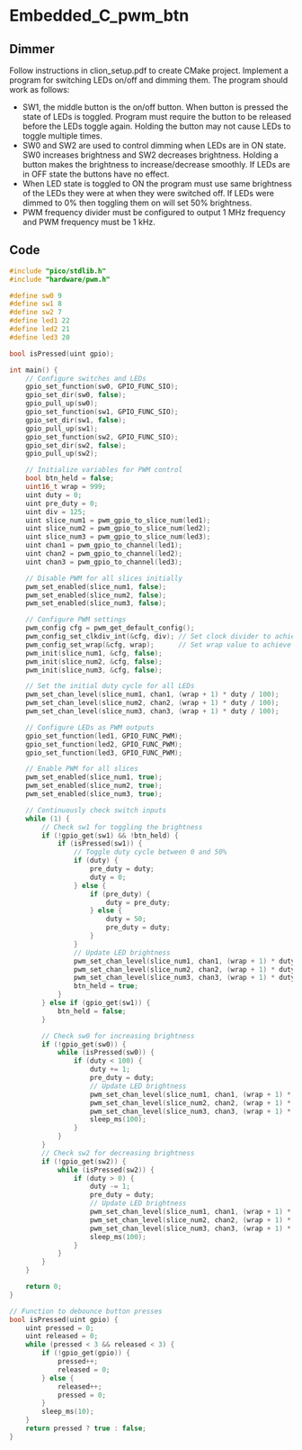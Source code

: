 # Embedded_C_pwm_btn
## Dimmer
Follow instructions in clion_setup.pdf to create CMake project.
Implement a program for switching LEDs on/off and dimming them. The program should work as follows:
 - SW1, the middle button is the on/off button. When button is pressed the state of LEDs is toggled. Program must require the button to be released before the LEDs toggle again. Holding the button may not cause LEDs to toggle multiple times.
 - SW0 and SW2 are used to control dimming when LEDs are in ON state. SW0 increases brightness and SW2 decreases brightness. Holding a button makes the brightness to increase/decrease smoothly. If LEDs are in OFF state the buttons have no effect.
 - When LED state is toggled to ON the program must use same brightness of the LEDs they were at when they were switched off. If LEDs were dimmed to 0% then toggling them on will set 50% brightness.
 - PWM frequency divider must be configured to output 1 MHz frequency and PWM frequency must be 1 kHz.
## Code
```c
#include "pico/stdlib.h"
#include "hardware/pwm.h"

#define sw0 9
#define sw1 8
#define sw2 7
#define led1 22
#define led2 21
#define led3 20

bool isPressed(uint gpio);

int main() {
    // Configure switches and LEDs
    gpio_set_function(sw0, GPIO_FUNC_SIO);
    gpio_set_dir(sw0, false);
    gpio_pull_up(sw0);
    gpio_set_function(sw1, GPIO_FUNC_SIO);
    gpio_set_dir(sw1, false);
    gpio_pull_up(sw1);
    gpio_set_function(sw2, GPIO_FUNC_SIO);
    gpio_set_dir(sw2, false);
    gpio_pull_up(sw2);

    // Initialize variables for PWM control
    bool btn_held = false;
    uint16_t wrap = 999;
    uint duty = 0;
    uint pre_duty = 0;
    uint div = 125;
    uint slice_num1 = pwm_gpio_to_slice_num(led1);
    uint slice_num2 = pwm_gpio_to_slice_num(led2);
    uint slice_num3 = pwm_gpio_to_slice_num(led3);
    uint chan1 = pwm_gpio_to_channel(led1);
    uint chan2 = pwm_gpio_to_channel(led2);
    uint chan3 = pwm_gpio_to_channel(led3);

    // Disable PWM for all slices initially
    pwm_set_enabled(slice_num1, false);
    pwm_set_enabled(slice_num2, false);
    pwm_set_enabled(slice_num3, false);

    // Configure PWM settings
    pwm_config cfg = pwm_get_default_config();
    pwm_config_set_clkdiv_int(&cfg, div); // Set clock divider to achieve 1MHz
    pwm_config_set_wrap(&cfg, wrap);      // Set wrap value to achieve 1kHz
    pwm_init(slice_num1, &cfg, false);
    pwm_init(slice_num2, &cfg, false);
    pwm_init(slice_num3, &cfg, false);

    // Set the initial duty cycle for all LEDs
    pwm_set_chan_level(slice_num1, chan1, (wrap + 1) * duty / 100);
    pwm_set_chan_level(slice_num2, chan2, (wrap + 1) * duty / 100);
    pwm_set_chan_level(slice_num3, chan3, (wrap + 1) * duty / 100);

    // Configure LEDs as PWM outputs
    gpio_set_function(led1, GPIO_FUNC_PWM);
    gpio_set_function(led2, GPIO_FUNC_PWM);
    gpio_set_function(led3, GPIO_FUNC_PWM);

    // Enable PWM for all slices
    pwm_set_enabled(slice_num1, true);
    pwm_set_enabled(slice_num2, true);
    pwm_set_enabled(slice_num3, true);

    // Continuously check switch inputs
    while (1) {
        // Check sw1 for toggling the brightness
        if (!gpio_get(sw1) && !btn_held) {
            if (isPressed(sw1)) {
                // Toggle duty cycle between 0 and 50%
                if (duty) {
                    pre_duty = duty;
                    duty = 0;
                } else {
                    if (pre_duty) {
                        duty = pre_duty;
                    } else {
                        duty = 50;
                        pre_duty = duty;
                    }
                }
                // Update LED brightness
                pwm_set_chan_level(slice_num1, chan1, (wrap + 1) * duty / 100);
                pwm_set_chan_level(slice_num2, chan2, (wrap + 1) * duty / 100);
                pwm_set_chan_level(slice_num3, chan3, (wrap + 1) * duty / 100);
                btn_held = true;
            }
        } else if (gpio_get(sw1)) {
            btn_held = false;
        }

        // Check sw0 for increasing brightness
        if (!gpio_get(sw0)) {
            while (isPressed(sw0)) {
                if (duty < 100) {
                    duty += 1;
                    pre_duty = duty;
                    // Update LED brightness
                    pwm_set_chan_level(slice_num1, chan1, (wrap + 1) * duty / 100);
                    pwm_set_chan_level(slice_num2, chan2, (wrap + 1) * duty / 100);
                    pwm_set_chan_level(slice_num3, chan3, (wrap + 1) * duty / 100);
                    sleep_ms(100);
                }
            }
        }
        // Check sw2 for decreasing brightness
        if (!gpio_get(sw2)) {
            while (isPressed(sw2)) {
                if (duty > 0) {
                    duty -= 1;
                    pre_duty = duty;
                    // Update LED brightness
                    pwm_set_chan_level(slice_num1, chan1, (wrap + 1) * duty / 100);
                    pwm_set_chan_level(slice_num2, chan2, (wrap + 1) * duty / 100);
                    pwm_set_chan_level(slice_num3, chan3, (wrap + 1) * duty / 100);
                    sleep_ms(100);
                }
            }
        }
    }

    return 0;
}

// Function to debounce button presses
bool isPressed(uint gpio) {
    uint pressed = 0;
    uint released = 0;
    while (pressed < 3 && released < 3) {
        if (!gpio_get(gpio)) {
            pressed++;
            released = 0;
        } else {
            released++;
            pressed = 0;
        }
        sleep_ms(10);
    }
    return pressed ? true : false;
}

```
